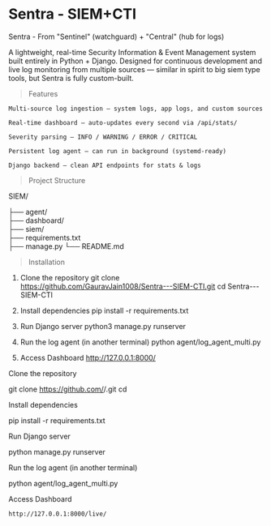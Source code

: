 # Sentra - SIEM+CTI
Sentra - From "Sentinel" (watchguard) + "Central" (hub for logs)

A lightweight, real-time Security Information & Event Management system built entirely in Python + Django.
Designed for continuous development and live log monitoring from multiple sources — similar in spirit to big siem type tools, but Sentra is fully custom-built.

> Features

    Multi-source log ingestion — system logs, app logs, and custom sources

    Real-time dashboard — auto-updates every second via /api/stats/

    Severity parsing — INFO / WARNING / ERROR / CRITICAL

    Persistent log agent — can run in background (systemd-ready)

    Django backend — clean API endpoints for stats & logs

> Project Structure

SIEM/

 ├── agent/               
 ├── dashboard/           
 ├── siem/               
 ├── requirements.txt    
 ├── manage.py
 └── README.md
 
> Installation
1. Clone the repository
   git clone https://github.com/GauravJain1008/Sentra---SIEM-CTI.git
   cd Sentra---SIEM-CTI

3. Install dependencies
   pip install -r requirements.txt

4. Run Django server
   python3 manage.py runserver

5. Run the log agent (in another terminal)
   python agent/log_agent_multi.py

6. Access Dashboard
   http://127.0.0.1:8000/
 

Clone the repository

git clone https://github.com/<your-username>/<repo-name>.git
cd <repo-name>

Install dependencies

pip install -r requirements.txt

Run Django server

python manage.py runserver

Run the log agent (in another terminal)

python agent/log_agent_multi.py

Access Dashboard

    http://127.0.0.1:8000/live/

















